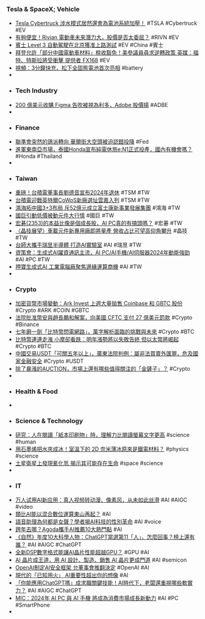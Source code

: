 ### Tesla & SpaceX; Vehicle
- [Tesla Cybertruck 涉水模式居然還會為電池系統加壓！](https://www.kocpc.com.tw/archives/525634) #TSLA #Cybertruck #EV
- [有夠便宜！Rivian 電動車未來潛力大，股價是否太委屈？](https://today.line.me/tw/v2/article/oqr7XVp) #RIVN #EV
- [賓士 Level 3 自動駕駛在北京獲准上路測試](https://technews.tw/2023/12/19/benz-level3-beijing/) #EV #China #賓士
- [拜登允許「部分中國電動車材料」稅收豁免！美參議員尋求逆轉政策 英媒：福特、特斯拉將受衝擊 提供者 FX168](https://m.hk.investing.com/news/stock-market-news/article-423503) #EV
- [視頻：3分鐘快充，松下全固態電池首次亮相](https://zh.cn.nikkei.com/columnviewpoint/column/54128-2023-12-19-05-00-21.html) #battery
-
- ### Tech Industry
- [200 億美元收購 Figma 告吹被視為利多，Adobe 股價揚](https://finance.technews.tw/2023/12/19/adobe-acquisition-of-figma-fails-stock-price-rises/) #ADBE
-
- ### Finance
- [聯準會突然的鴿派轉向 華爾街大空頭被迫認錯投降](https://news.cnyes.com/news/id/5414381) #Fed
- [進軍東南亞市場，泰國Honda宣布純電休旅e:N1正式投產，國內有機會嗎？](https://news.u-car.com.tw/news/article/77015) #Honda #Thailand
-
- ### Taiwan
- [重磅！台積電董事長劉德音宣布2024年退休](https://www.wealth.com.tw/articles/9dbf6353-9a5a-4142-9172-16fc913b9a8f) #TSM #TW
- [台積電迎戰英特爾CoWoS新廠選址雲嘉入列](https://www.ctee.com.tw/news/20231219700033-439901) #TSM #TW
- [鴻海拓中國3+3布局 斥52億元成立富士康新事業發展集團](https://m.cnyes.com/news/id/5414643) #鴻海 #TW
- [國巨引動低價被動元件大行情](https://news.cnyes.com/news/id/5412981) #國巨 #TW
- [宏碁(2353)的本益比像是個成長股，AI PC真的有搞頭嗎？](https://uanalyze.com.tw/articles/456094260) #宏碁 #TW
- [〈晶技展望〉車載元件新專用廠即將量產 營收占比可望高仰角攀升](https://news.cnyes.com/news/id/5414140) #晶技 #TW
- [台師大攜手瑞昱半導體 打造AI實驗室](https://www.chinatimes.com/realtimenews/20231219004305-260405) #AI #瑞昱 #TW
- [資策會：生成式AI躍資通訊主流，AI PC/AI手機/AI伺服器2024年動能強勁](https://tw.stock.yahoo.com/news/資策會-生成式ai躍資通訊主流-ai-pc-ai手機-040253979.html) #AI #PC #TW
- [押寶生成式AI 工業電腦廠聚焦邊緣運算商機](https://news.ustv.com.tw/newsdetail/20231219A093) #AI #TW
-
- ### Crypto
- [加密貨幣市場變動：Ark Invest 上週大量拋售 Coinbase 和 GBTC 股份](https://abmedia.io/ark-invest-sold-coinbase-and-gbtc) #Crypto #ARK #COIN #GBTC
- [法院批准幣安與趙長鵬和解案，向美國 CFTC 支付 27 億美元罰款](https://abmedia.io/binance-to-pay-2-7b-to-cftc) #Crypto #Binance
- [七年磨一劍「比特幣閃電網路」，萬字解析面臨的挑戰與未來](https://www.blocktempo.com/the-legitimacy-and-transformation-pressure-of-the-bitcoin-lightning-network/) #Crypto #BTC
- [比特幣連連走漲 小摩卻看跌：明年漲勢將以失敗告終 但以太幣將崛起](https://news.cnyes.com/news/id/5413775) #Crypto #BTC
- [中國交易USDT「可關五年以上」，廣東法院判例：屬非法買賣外匯罪，危及國家金融安全](https://www.blocktempo.com/trading-usdt-privately-is-illegal-in-china/) #Crypto #USDT
- [除了暴漲的AUCTION，市場上還有哪些值得關注的「金鏟子」？](https://m.cnyes.com/news/id/5414416) #Crypto
-
- ### Health & Food
-
- ### Science & Technology
- [研究：人在閱讀「紙本印刷物」時，理解力比閱讀螢幕文字更高](https://www.inside.com.tw/article/33652-reading-print-better-than-sreens) #science #human
- [用石墨烯把水夾成冰！室溫下的 2D 奈米薄冰原來是鐵電材料？](https://technews.tw/2023/12/19/ferroelectric-2d-ice/) #physics #science
- [土星衛星上發現氰化氫 揭示其可能存在生命](https://www.epochtimes.com/b5/23/12/18/n14138520.htm) #space #science
-
- ### IT
- [万人试用AI新应用：真人视频转动漫、像素风，从未如此丝滑](https://www.jiqizhixin.com/articles/2023-12-19-8) #AI #AIGC #video
- [類比AI能以混合數位運算東山再起？](https://www.eettaiwan.com/20231219nt51-can-analog-ai-make-a-comeback-with-hybrid-digital-compute/) #AI
- [語音助理為何都是女聲？學者揭AI科技的性別革命](https://ubrand.udn.com/ubrand/story/12117/7650239) #AI #voice
- [跨年去哪？Agoda攜手AI推薦10大熱門點](https://tw.news.yahoo.com/跨年去哪-agoda攜手ai推薦10大熱門點-070347593.html) #AI
- [《自然》年度10大科學人物：ChatGPT當選第11「人」，怎麼回事？榜上還有誰？](https://www.bnext.com.tw/article/77816/nature-10-openai-chatgpt) #AI #AIGC #ChatGPT
- [全新DSP數字格式能讓AI晶片性能超越GPU？](https://www.eettaiwan.com/20231219nt31-can-dsp-math-help-beat-the-gpu-for-ai/) #GPU #AI
- [AI 晶片成王道，用 AI 設計、製造、銷售 AI 晶片更成門道](https://technews.tw/2023/12/19/ai-helps-chipmakers-design-the-very-processors-that-speed-up-ai/) #AI #semicon
- [OpenAI制定AI安全框架 允董事會推翻決定](https://tw.news.yahoo.com/openai制定ai安全框架-允董事會推翻決定-094817385.html) #OpenAI #AI
- [現代的「已知用火」 AI重要性超出你的想像](https://www.ctee.com.tw/news/20231219700011-431001) #AI
- [「你能應用ChatGPT嗎」成求職關鍵技能！AI時代下，老闆還重視哪些軟實力？](https://www.bnext.com.tw/article/77822/job-postings-mentioning-chatgpt-increased-21-times-) #AI #AIGC #ChatGPT
- [MIC：2024年 AI PC 與 AI 手機 將成為消費市場成長新動力](https://udn.com/news/story/7240/7651149) #AI #PC #SmartPhone
-